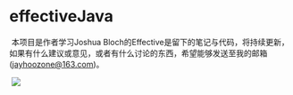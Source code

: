 # effectiveJava

​	本项目是作者学习Joshua Bloch的Effective是留下的笔记与代码，将持续更新，如果有什么建议或意见，或者有什么讨论的东西，希望能够发送至我的邮箱(jayhoozone@163.com)。

​	![](https://ss2.bdstatic.com/70cFvnSh_Q1YnxGkpoWK1HF6hhy/it/u=3958628378,3666812356&fm=26&gp=0.jpg)